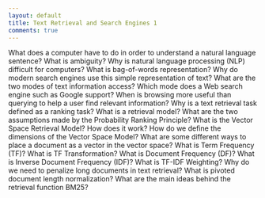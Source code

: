 ```yaml
---
layout: default
title: Text Retrieval and Search Engines 1
comments: true
---
```


What does a computer have to do in order to understand a natural language sentence?
What is ambiguity?
Why is natural language processing (NLP) difficult for computers?
What is bag-of-words representation? Why do modern search engines use this simple representation of text?
What are the two modes of text information access? Which mode does a Web search engine such as Google support?
When is browsing more useful than querying to help a user find relevant information?
Why is a text retrieval task defined as a ranking task?
What is a retrieval model?
What are the two assumptions made by the Probability Ranking Principle?
What is the Vector Space Retrieval Model? How does it work?
How do we define the dimensions of the Vector Space Model?
What are some different ways to place a document as a vector in the vector space?
What is Term Frequency (TF)?
What is TF Transformation?
What is Document Frequency (DF)?
What is Inverse Document Frequency (IDF)?
What is TF-IDF Weighting?
Why do we need to penalize long documents in text retrieval?
What is pivoted document length normalization?
What are the main ideas behind the retrieval function BM25?
